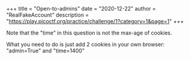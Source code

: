 +++
title = "Open-to-admins"
date = "2020-12-22"
author = "RealFakeAccount"
description = "https://play.picoctf.org/practice/challenge/1?category=1&page=1"
+++

Note that the "time" in this question is not the max-age of cookies.

What you need to do is just add 2 cookies in your own browser:
"admin=True" and "time=1400"

